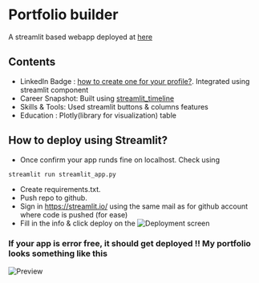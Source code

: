 # Portfolio builder

A streamlit based webapp deployed at [here](https://share.streamlit.io/mehulgupta2016154/resume_builder/main)

## Contents

- LinkedIn Badge : [how to create one for your profile?](https://www.linkedin.com/pulse/how-create-linkedin-badge-your-website-amy-wallin/). Integrated using streamlit component
- Career Snapshot: Built using [streamlit_timeline](https://pypi.org/project/streamlit-timeline/)
- Skills & Tools: Used streamlit buttons & columns features
- Education : Plotly(library for visualization) table

## How to deploy using Streamlit?
* Once confirm your app runds fine on localhost. Check using 
```
streamlit run streamlit_app.py 
```
* Create requirements.txt. 
* Push repo to github.
* Sign in https://streamlit.io/ using the same mail as for github account where code is pushed (for ease)
* Fill in the info & click deploy on the ![Deployment screen](https://user-images.githubusercontent.com/31255225/147195886-a7f69e07-ac50-4fe4-af3f-48e953c983fa.PNG) 

### If your app is error free, it should get deployed !! My portfolio looks something like this

![Preview](https://user-images.githubusercontent.com/31255225/147141813-f3d27436-8b94-4ea3-a6dc-dbe804395ff6.png)



